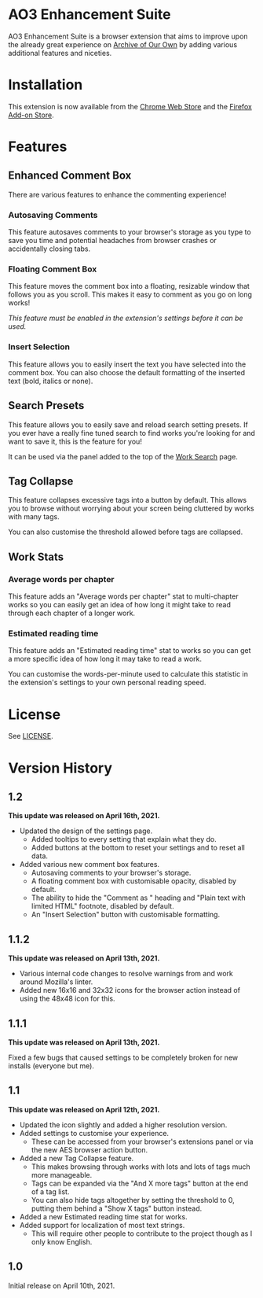 # AO3 Enhancement Suite
AO3 Enhancement Suite is a browser extension that aims to improve upon the already great experience on [Archive of Our Own](https://archiveofourown.org) by adding various additional features and niceties.

# Installation
This extension is now available from the [Chrome Web Store](https://chrome.google.com/webstore/detail/ao3-enhancement-suite/bhmneclegcomgehhnoielpcmgjbamblj) and the [Firefox Add-on Store](https://addons.mozilla.org/en-US/firefox/addon/ao3-enhancement-suite/).

# Features
## Enhanced Comment Box
There are various features to enhance the commenting experience!

### Autosaving Comments
This feature autosaves comments to your browser's storage as you type to save you time and potential headaches from browser crashes or accidentally closing tabs.

### Floating Comment Box
This feature moves the comment box into a floating, resizable window that follows you as you scroll. This makes it easy to comment as you go on long works!

*This feature must be enabled in the extension's settings before it can be used.*

### Insert Selection
This feature allows you to easily insert the text you have selected into the comment box. You can also choose the default formatting of the inserted text (bold, italics or none).

## Search Presets
This feature allows you to easily save and reload search setting presets. If you ever have a really fine tuned search to find works you're looking for and want to save it, this is the feature for you!

It can be used via the panel added to the top of the [Work Search](https://archiveofourown.org/works/search) page.

## Tag Collapse
This feature collapses excessive tags into a button by default. This allows you to browse without worrying about your screen being cluttered by works with many tags.

You can also customise the threshold allowed before tags are collapsed.

## Work Stats
### Average words per chapter
This feature adds an "Average words per chapter" stat to multi-chapter works so you can easily get an idea of how long it might take to read through each chapter of a longer work.

### Estimated reading time
This feature adds an "Estimated reading time" stat to works so you can get a more specific idea of how long it may take to read a work. 

You can customise the words-per-minute used to calculate this statistic in the extension's settings to your own personal reading speed.

# License

See [LICENSE](/LICENSE).

# Version History
## 1.2

**This update was released on April 16th, 2021.**

- Updated the design of the settings page.
	- Added tooltips to every setting that explain what they do.
	- Added buttons at the bottom to reset your settings and to reset all data.
- Added various new comment box features.
	- Autosaving comments to your browser's storage.
	- A floating comment box with customisable opacity, disabled by default.
	- The ability to hide the "Comment as <pseud>" heading and "Plain text with limited HTML" footnote, disabled by default.
	- An "Insert Selection" button with customisable formatting.

## 1.1.2

**This update was released on April 13th, 2021.**

- Various internal code changes to resolve warnings from and work around Mozilla's linter.
- Added new 16x16 and 32x32 icons for the browser action instead of using the 48x48 icon for this.

## 1.1.1

**This update was released on April 13th, 2021.**

Fixed a few bugs that caused settings to be completely broken for new installs (everyone but me).

## 1.1

**This update was released on April 12th, 2021.**

- Updated the icon slightly and added a higher resolution version.
- Added settings to customise your experience.
	- These can be accessed from your browser's extensions panel or via the new AES browser action button.
- Added a new Tag Collapse feature.
	- This makes browsing through works with lots and lots of tags much more manageable.
	- Tags can be expanded via the "And X more tags" button at the end of a tag list.
	- You can also hide tags altogether by setting the threshold to 0, putting them behind a "Show X tags" button instead.
- Added a new Estimated reading time stat for works.
- Added support for localization of most text strings.
	- This will require other people to contribute to the project though as I only know English.

## 1.0
Initial release on April 10th, 2021.